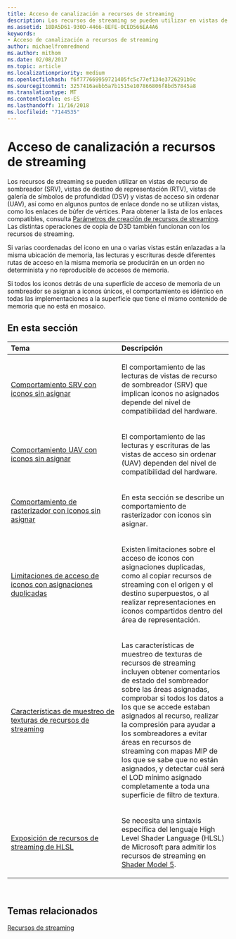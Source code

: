 ```yaml
---
title: Acceso de canalización a recursos de streaming
description: Los recursos de streaming se pueden utilizar en vistas de recurso de sombreador (SRV), vistas de destino de representación (RTV), vistas de galería de símbolos de profundidad (DSV) y vistas de acceso sin ordenar (UAV), así como en algunos puntos de enlace donde no se utilizan vistas, como los enlaces de búfer de vértices.
ms.assetid: 18DA5D61-930D-4466-8EFE-0CED566EA4A6
keywords:
- Acceso de canalización a recursos de streaming
author: michaelfromredmond
ms.author: mithom
ms.date: 02/08/2017
ms.topic: article
ms.localizationpriority: medium
ms.openlocfilehash: f6f777669959721405fc5c77ef134e3726291b9c
ms.sourcegitcommit: 3257416aebb5a7b1515e107866806f8bd57845a8
ms.translationtype: MT
ms.contentlocale: es-ES
ms.lasthandoff: 11/16/2018
ms.locfileid: "7144535"
---
```

# <a name="pipeline-access-to-streaming-resources"></a>Acceso de canalización a recursos de streaming


Los recursos de streaming se pueden utilizar en vistas de recurso de sombreador (SRV), vistas de destino de representación (RTV), vistas de galería de símbolos de profundidad (DSV) y vistas de acceso sin ordenar (UAV), así como en algunos puntos de enlace donde no se utilizan vistas, como los enlaces de búfer de vértices. Para obtener la lista de los enlaces compatibles, consulta [Parámetros de creación de recursos de streaming](streaming-resource-creation-parameters.md). Las distintas operaciones de copia de D3D también funcionan con los recursos de streaming.

Si varias coordenadas del icono en una o varias vistas están enlazadas a la misma ubicación de memoria, las lecturas y escrituras desde diferentes rutas de acceso en la misma memoria se producirán en un orden no determinista y no reproducible de accesos de memoria.

Si todos los iconos detrás de una superficie de acceso de memoria de un sombreador se asignan a iconos únicos, el comportamiento es idéntico en todas las implementaciones a la superficie que tiene el mismo contenido de memoria que no está en mosaico.

## <a name="span-idin-this-sectionspanin-this-section"></a><span id="in-this-section"></span>En esta sección


<table>
<colgroup>
<col width="50%" />
<col width="50%" />
</colgroup>
<thead>
<tr class="header">
<th align="left">Tema</th>
<th align="left">Descripción</th>
</tr>
</thead>
<tbody>
<tr class="odd">
<td align="left"><p><a href="srv-behavior-with-non-mapped-tiles.md">Comportamiento SRV con iconos sin asignar</a></p></td>
<td align="left"><p>El comportamiento de las lecturas de vistas de recurso de sombreador (SRV) que implican iconos no asignados depende del nivel de compatibilidad del hardware.</p></td>
</tr>
<tr class="even">
<td align="left"><p><a href="uav-behavior-with-non-mapped-tiles.md">Comportamiento UAV con iconos sin asignar</a></p></td>
<td align="left"><p>El comportamiento de las lecturas y escrituras de las vistas de acceso sin ordenar (UAV) dependen del nivel de compatibilidad del hardware.</p></td>
</tr>
<tr class="odd">
<td align="left"><p><a href="rasterizer-behavior-with-non-mapped-tiles.md">Comportamiento de rasterizador con iconos sin asignar</a></p></td>
<td align="left"><p>En esta sección se describe un comportamiento de rasterizador con iconos sin asignar.</p></td>
</tr>
<tr class="even">
<td align="left"><p><a href="tile-access-limitations-with-duplicate-mappings.md">Limitaciones de acceso de iconos con asignaciones duplicadas</a></p></td>
<td align="left"><p>Existen limitaciones sobre el acceso de iconos con asignaciones duplicadas, como al copiar recursos de streaming con el origen y el destino superpuestos, o al realizar representaciones en iconos compartidos dentro del área de representación.</p></td>
</tr>
<tr class="odd">
<td align="left"><p><a href="streaming-resources-texture-sampling-features.md">Características de muestreo de texturas de recursos de streaming</a></p></td>
<td align="left"><p>Las características de muestreo de texturas de recursos de streaming incluyen obtener comentarios de estado del sombreador sobre las áreas asignadas, comprobar si todos los datos a los que se accede estaban asignados al recurso, realizar la compresión para ayudar a los sombreadores a evitar áreas en recursos de streaming con mapas MIP de los que se sabe que no están asignados, y detectar cuál será el LOD mínimo asignado completamente a toda una superficie de filtro de textura.</p></td>
</tr>
<tr class="even">
<td align="left"><p><a href="hlsl-streaming-resources-exposure.md">Exposición de recursos de streaming de HLSL</a></p></td>
<td align="left"><p>Se necesita una sintaxis específica del lenguaje High Level Shader Language (HLSL) de Microsoft para admitir los recursos de streaming en <a href="https://msdn.microsoft.com/library/windows/desktop/ff471356">Shader Model 5</a>.</p></td>
</tr>
</tbody>
</table>

 

## <a name="span-idrelated-topicsspanrelated-topics"></a><span id="related-topics"></span>Temas relacionados


[Recursos de streaming](streaming-resources.md)

 

 




